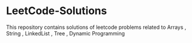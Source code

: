 # LeetCode-Solutions
This repository contains solutions of leetcode problems related to Arrays , String , LinkedList , Tree , Dynamic Programming
